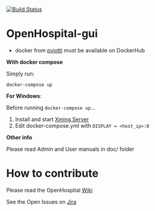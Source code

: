 [![Build Status](https://travis-ci.org/informatici/openhospital-gui.svg?branch=master)](https://travis-ci.org/informatici/openhospital-gui)
# OpenHospital-gui
* docker from [pviotti](https://hub.docker.com/r/pviotti/openhospital) must be available on DockerHub

**With docker compose**

Simply run:

    docker-compose up 

**For Windows**:

Before running `docker-compose up`...

1. Install and start [Xming Server](https://sourceforge.net/projects/xming/)
2. Edit docker-compose.yml with `DISPLAY = <host_ip>:0`

**Other info**

Please read Admin and User manuals in doc/ folder

# How to contribute

Please read the OpenHospital [Wiki](https://openhospital.atlassian.net/wiki/display/OH/Contribution+Guidelines)

See the Open Issues on [Jira](https://openhospital.atlassian.net/issues/)
